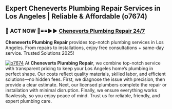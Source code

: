 ## Expert Cheneverts Plumbing Repair Services in Los Angeles | Reliable & Affordable (o7674)  

<h3>🚿 ACT NOW 🌟==►► <a href="https://tinyurl.com/2ne6vx2x" rel="nofollow">Cheneverts Plumbing Repair 24/7</a></h3>

**Cheneverts Plumbing Repair** provides top-notch plumbing services in Los Angeles. From repairs to installations, enjoy free consultations + same-day service. Trusted Solutions 2025!

[![o7674](https://i.imgur.com/4PFF4AK.jpeg)](https://tinyurl.com/2ne6vx2x)
At **Cheneverts Plumbing Repair**, we combine top-notch service with transparent pricing to keep your Los Angeles home’s plumbing in perfect shape. Our costs reflect quality materials, skilled labor, and efficient solutions—no hidden fees. First, we diagnose the issue with precision, then provide a clear estimate. Next, our licensed plumbers complete the repair or installation with minimal disruption. Finally, we ensure everything works flawlessly, so you enjoy peace of mind. Trust us for reliable, friendly, and expert plumbing care.